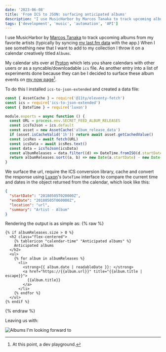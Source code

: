 ```yaml
---
date: '2023-06-08'
title: 'From ICS to JSON: surfacing anticipated albums'
description: "I use MusicHarbor by Marcos Tanaka to track upcoming albums from my favorite artists (typically by syncing my last.fm data with the app.) When I see something new that I want to add to my collection I throw it on a calendar creatively titled Albums."
tags: ['development', 'music', 'automation', 'API']
---
```


I use MusicHarbor by [Marcos Tanaka](https://marcosatanaka.com) to track upcoming albums from my favorite artists (typically by syncing [my last.fm data](https://www.last.fm/user/cdme_) with the app.) When I see something new that I want to add to my collection I throw it on a calendar creatively titled `Albums`.<!-- excerpt -->

My calendar sits over at <a href="https://pr.tn/ref/X775YX40Z50G" onclick="va('event',{name:'Proton referral',data:{location:'Referrals'}})">Proton</a> which lets you share calendars with other users or as a syncable/downloadable `ics` file. As another entry into a list of experiments done because they can be I decided to surface these album events on [my now page](https://coryd.dev/now)[^1].

To do this I installed `ics-to-json-extended` and created a data file:

```javascript
const { AssetCache } = require('@11ty/eleventy-fetch')
const ics = require('ics-to-json-extended')
const { DateTime } = require('luxon')

module.exports = async function () {
  const URL = process.env.SECRET_FEED_ALBUM_RELEASES
  const icsToJson = ics.default
  const asset = new AssetCache('album_release_data')
  if (asset.isCacheValid('1h')) return await asset.getCachedValue()
  const icsRes = await fetch(URL)
  const icsData = await icsRes.text()
  const data = icsToJson(icsData)
  const albumReleases = data.filter((d) => DateTime.fromISO(d.startDate) > DateTime.now())
  return albumReleases.sort((a, b) => new Date(a.startDate) - new Date(b.startDate))
}
```

We surface the url, require the ICS conversion library, cache and convert the response using [Luxon](https://www.npmjs.com/package/luxon)'s `DateTime` interface to compare the current time and dates in the object returned from the calendar, which look like this:

```json
{
  "startDate": "20180505T020000Z",
  "endDate": "20180505T060000Z",
  "location": "url",
  "summary": "Artist - Album"
}
```

Rendering the output is as simple as:
{% raw %}

```liquid
{% if albumReleases.size > 0 %}
  <h2 class="flex-centered">
    {% tablericon "calendar-time" "Anticipated albums" %}
    Anticipated albums
  </h2>
  <ul>
    {% for album in albumReleases %}
      <li>
        <strong>{{ album.date | readableDate }}: </strong>
        <a href="https://{{album.url}}" title="{{album.title | escape}}">
          {{album.title}}
        </a>
      </li>
    {% endfor %}
  </ul>
{% endif %}
```

{% endraw %}

Leaving us with:

<img src="https://coryd.dev/.netlify/images/?url=https://coryd.dev/media/blog/album-releases.jpg&w=1000&fm=webp&q=85" class="image-banner" alt="Albums I'm looking forward to" loading="lazy" decoding="async" />

[^1]: At this point, a dev playground.
